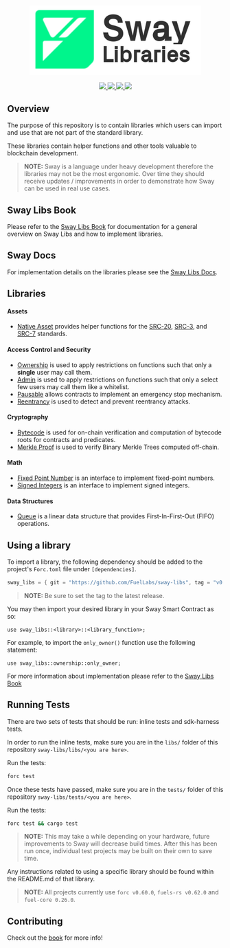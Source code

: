<p align="center">
    <picture>
        <source media="(prefers-color-scheme: dark)" srcset="docs/sway-libs-logo-dark-theme.png">
        <img alt="SwayLibs logo" width="400px" src="docs/sway-libs-logo-light-theme.png">
    </picture>
</p>

<p align="center">
    <a href="https://github.com/FuelLabs/sway-libs/actions/workflows/ci.yml" alt="CI">
        <img src="https://github.com/FuelLabs/sway-libs/actions/workflows/ci.yml/badge.svg" />
    </a>
    <a href="https://crates.io/crates/forc/0.60.0" alt="forc">
        <img src="https://img.shields.io/badge/forc-v0.60.0-orange" />
    </a>
    <a href="./LICENSE" alt="forc">
        <img src="https://img.shields.io/github/license/FuelLabs/sway-libs" />
    </a>
    <a href="https://discord.gg/xfpK4Pe">
        <img src="https://img.shields.io/discord/732892373507375164?color=6A7EC2&logo=discord&logoColor=ffffff&labelColor=6A7EC2&label=Discord" />
    </a>
</p>

## Overview

The purpose of this repository is to contain libraries which users can import and use that are not part of the standard library. 

These libraries contain helper functions and other tools valuable to blockchain development.

> **NOTE:**
> Sway is a language under heavy development therefore the libraries may not be the most ergonomic. Over time they should receive updates / improvements in order to demonstrate how Sway can be used in real use cases.

## Sway Libs Book

Please refer to the [Sway Libs Book](https://fuellabs.github.io/sway-libs/book/index.html) for documentation for a general overview on Sway Libs and how to implement libraries.

## Sway Docs

For implementation details on the libraries please see the [Sway Libs Docs](https://fuellabs.github.io/sway-libs/master/sway_libs/).

## Libraries

#### Assets

- [Native Asset](https://fuellabs.github.io/sway-libs/book/asset/index.html) provides helper functions for the [SRC-20](https://github.com/FuelLabs/sway-standards/blob/master/SRCs/src-20.md), [SRC-3](https://github.com/FuelLabs/sway-standards/blob/master/SRCs/src-3.md), and [SRC-7](https://github.com/FuelLabs/sway-standards/blob/master/SRCs/src-7.md) standards.

#### Access Control and Security

- [Ownership](https://fuellabs.github.io/sway-libs/book/ownership/index.html) is used to apply restrictions on functions such that only a **single** user may call them.
- [Admin](https://fuellabs.github.io/sway-libs/book/admin/index.html) is used to apply restrictions on functions such that only a select few users may call them like a whitelist.
- [Pausable](https://fuellabs.github.io/sway-libs/book/pausable/index.html) allows contracts to implement an emergency stop mechanism.
- [Reentrancy](https://fuellabs.github.io/sway-libs/book/reentrancy/index.html) is used to detect and prevent reentrancy attacks.

#### Cryptography

- [Bytecode](https://fuellabs.github.io/sway-libs/book/bytecode/index.html) is used for on-chain verification and computation of bytecode roots for contracts and predicates. 
- [Merkle Proof](https://fuellabs.github.io/sway-libs/book/merkle/index.html) is used to verify Binary Merkle Trees computed off-chain.

#### Math

- [Fixed Point Number](https://fuellabs.github.io/sway-libs/book/fixed_point/index.html) is an interface to implement fixed-point numbers.
- [Signed Integers](https://fuellabs.github.io/sway-libs/book/signed_integers/index.html) is an interface to implement signed integers.

#### Data Structures

- [Queue](https://fuellabs.github.io/sway-libs/book/queue/index.html) is a linear data structure that provides First-In-First-Out (FIFO) operations. 

## Using a library

To import a library, the following dependency should be added to the project's `Forc.toml` file under `[dependencies]`.

```rust
sway_libs = { git = "https://github.com/FuelLabs/sway-libs", tag = "v0.22.0" }
```

> **NOTE:** 
> Be sure to set the tag to the latest release.

You may then import your desired library in your Sway Smart Contract as so:

```sway
use sway_libs::<library>::<library_function>;
```

For example, to import the `only_owner()` function use the following statement:

```sway
use sway_libs::ownership::only_owner;
```

For more information about implementation please refer to the [Sway Libs Book](https://fuellabs.github.io/sway-libs/book/index.html)

## Running Tests

There are two sets of tests that should be run: inline tests and sdk-harness tests.

In order to run the inline tests, make sure you are in the `libs/` folder of this repository `sway-libs/libs/<you are here>`.

Run the tests:

```bash
forc test
```

Once these tests have passed, make sure you are in the `tests/` folder of this repository `sway-libs/tests/<you are here>`.

Run the tests:

```bash
forc test && cargo test
```

> **NOTE:**
> This may take a while depending on your hardware, future improvements to Sway will decrease build times. After this has been run once, individual test projects may be built on their own to save time.

Any instructions related to using a specific library should be found within the README.md of that library.

> **NOTE:**
> All projects currently use `forc v0.60.0`, `fuels-rs v0.62.0` and `fuel-core 0.26.0`.

## Contributing

Check out the [book](https://fuellabs.github.io/sway-libs/contributing-book/index.html) for more info!
